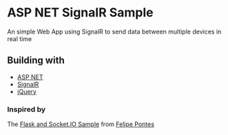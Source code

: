 # ASP NET SignalR Sample

An simple Web App using SignalR to send data between multiple devices in real time

## Building with

- [ASP NET](http://www.asp.net/)
- [SignalR](http://signalr.net/)
- [jQuery](https://jquery.com/)

### Inspired by

The [Flask and Socket.IO Sample](https://github.com/felipemfp/flask-socketio-sample) from [Felipe Pontes](https://github.com/felipemfp)
